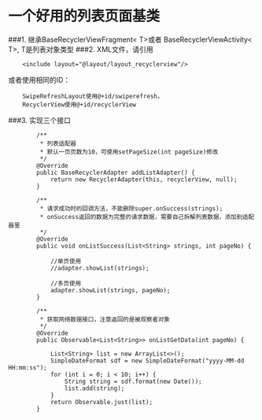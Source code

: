 # 一个好用的列表页面基类

###1. 继承BaseRecyclerViewFragment< T>或者 BaseRecyclerViewActivity< T>, T是列表对象类型
###2. XML文件，请引用

		<include layout="@layout/layout_recyclerview"/>

或者使用相同的ID：

		SwipeRefreshLayout使用@+id/swiperefresh，
		RecyclerView使用@+id/recyclerView

###3. 实现三个接口

```
        /**
         * 列表适配器
         * 默认一页页数为10，可使用setPageSize(int pageSize)修改
         */
        @Override
        public BaseRecyclerAdapter addListAdapter() {
            return new RecyclerAdapter(this, recyclerView, null);
        }

        /**
         * 请求成功时的回调方法，不能删除super.onSuccess(strings);
         * onSuccess返回的数据为完整的请求数据，需要自己拆解列表数据，添加到适配器里
         */
        @Override
        public void onListSuccess(List<String> strings, int pageNo) {

            //单页使用
            //adapter.showList(strings);

            //多页使用
            adapter.showList(strings, pageNo);
        }

        /**
         * 获取网络数据接口，注意返回的是被观察者对象
         */
        @Override
        public Observable<List<String>> onListGetData(int pageNo) {

            List<String> list = new ArrayList<>();
            SimpleDateFormat sdf = new SimpleDateFormat("yyyy-MM-dd HH:mm:ss");
            for (int i = 0; i < 10; i++) {
                String string = sdf.format(new Date());
                list.add(string);
            }
            return Observable.just(list);
        }
```

